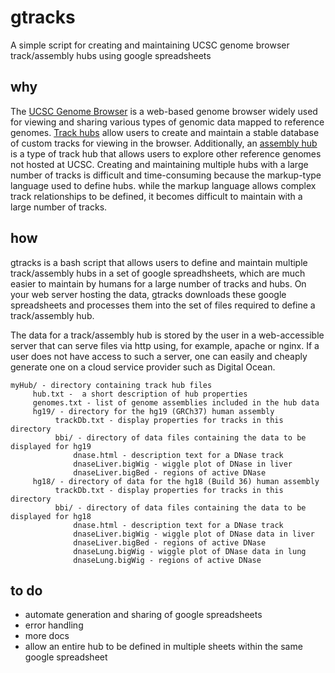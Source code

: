 # gtracks
A simple script for creating and maintaining UCSC genome browser track/assembly hubs using google spreadsheets

## why

The [UCSC Genome Browser](http://genome.ucsc.edu) is a web-based genome browser widely used for viewing and sharing various types of genomic data mapped to reference genomes. [Track hubs](https://genome.ucsc.edu/goldenPath/help/hgTrackHubHelp.html) allow users to create and maintain a stable database of custom tracks for viewing in the browser. Additionally, an [assembly hub](https://genome.ucsc.edu/goldenPath/help/hubQuickStartAssembly.html) is a type of track hub that allows users to explore other reference genomes not hosted at UCSC. Creating and maintaining multiple hubs with a large number of tracks is difficult and time-consuming because the markup-type language used to define hubs. while the markup language allows complex track relationships to be defined, it becomes difficult to maintain with a large number of tracks.

## how

gtracks is a bash script that allows users to define and maintain multiple track/assembly hubs in a set of google spreadhsheets, which are much easier to maintain by humans for a large number of tracks and hubs. On your web server hosting the data, gtracks downloads these google spreadsheets and processes them into the set of files required to define a track/assembly hub.

The data for a track/assembly hub is stored by the user in a web-accessible server that can serve files via http using, for example, apache or nginx. If a user does not have access to such a server, one can easily and cheaply generate one on a cloud service provider such as Digital Ocean.


    myHub/ - directory containing track hub files
         hub.txt -  a short description of hub properties
         genomes.txt - list of genome assemblies included in the hub data
         hg19/ - directory for the hg19 (GRCh37) human assembly
              trackDb.txt - display properties for tracks in this directory
              bbi/ - directory of data files containing the data to be displayed for hg19
                  dnase.html - description text for a DNase track 
                  dnaseLiver.bigWig - wiggle plot of DNase in liver
                  dnaseLiver.bigBed - regions of active DNase
         hg18/ - directory of data for the hg18 (Build 36) human assembly
              trackDb.txt - display properties for tracks in this directory
              bbi/ - directory of data files containing the data to be displayed for hg18
                  dnase.html - description text for a DNase track 
                  dnaseLiver.bigWig - wiggle plot of DNase data in liver
                  dnaseLiver.bigBed - regions of active DNase
                  dnaseLung.bigWig - wiggle plot of DNase data in lung
                  dnaseLung.bigWig - regions of active DNase

## to do
- automate generation and sharing of google spreadsheets
- error handling
- more docs
- allow an entire hub to be defined in multiple sheets within the same google spreadsheet
